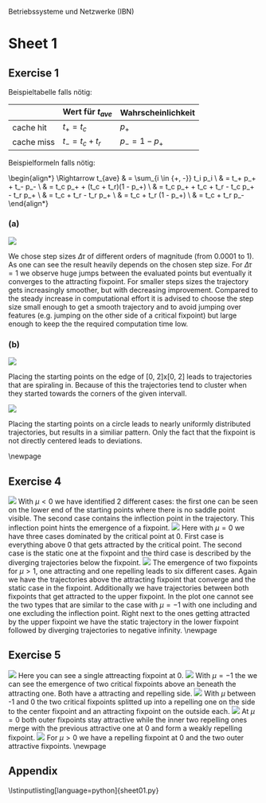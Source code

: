Betriebssysteme und Netzwerke (IBN)

# Sheet 1

## Exercise 1

Beispieltabelle falls nötig:

|            | Wert für $t_{ave}$ | Wahrscheinlichkeit |
| ---------- | ------------------ | ------------------ |
| cache hit  | $t_+ = t_c$        | $p_+$              |
| cache miss | $t_- = t_c + t_r$  | $p_- = 1 - p_+$    |

Beispielformeln falls nötig:

\begin{align*}
\Rightarrow t_{ave} & = \sum_{i \in \{+, -\}} t_i p_i \\
                    & = t_+ p_+ + t_- p_- \\
                    & = t_c p_+ + (t_c + t_r)(1 - p_+) \\
                    & = t_c p_+ + t_c + t_r - t_c p_+ - t_r p_+ \\
                    & = t_c + t_r - t_r p_+ \\
                    & = t_c + t_r (1 - p_+) \\
                    & = t_c + t_r p_-
\end{align*}

### (a)

![](sheet01_ex1a.png)

We chose step sizes $\Delta\tau$ of different orders of magnitude (from 0.0001 to 1). As one can see the result heavily depends on the chosen step size. For $\Delta\tau = 1$ we observe huge jumps between the evaluated points but eventually it converges to the attracting fixpoint. For smaller steps sizes the trajectory gets increasingly smoother, but with decreasing improvement. Compared to the steady increase in computational effort it is advised to choose the step size small enough to get a smooth trajectory and to avoid jumping over features (e.g. jumping on the other side of a critical fixpoint) but large enough to keep the the required computation time low.

### (b)

![](sheet01_ex1bsquare.png)

Placing the starting points on the edge of [0, 2]x[0, 2] leads to trajectories that are spiraling in. Because of this the trajectories tend to cluster when they started towards the corners of the given intervall.

![](sheet01_ex1bcircle.png)

Placing the starting points on a circle leads to nearly uniformly distributed trajectories, but results in a similiar pattern. Only the fact that the fixpoint is not directly centered leads to deviations.

\newpage

## Exercise 4

![](sheet01_ex4_mu=-1.png)
With $\mu < 0$ we have identified 2 different cases: the first one can be seen on the lower end of the starting points where there is no saddle point visible. The second case contains the inflection point in the trajectory. This inflection point hints the emergence of a fixpoint.
![](sheet01_ex4_mu=0.png)
Here with $\mu = 0$ we have three cases dominated by the critical point at 0. First case is everything above 0 that gets attracted by the critical point. The second case is the static one at the fixpoint and the third case is described by the diverging trajectories below the fixpoint.
![](sheet01_ex4_mu=1.png)
The emergence of two fixpoints for $\mu > 1$, one attracting and one repelling leads to six different cases. Again we have the trajectories above the attracting fixpoint that converge and the static case in the fixpoint. Additionally we have trajectories between both fixpoints that get attracted to the upper fixpoint. In the plot one cannot see the two types that are similar to the case with $\mu = -1$ with one including and one excluding the inflection point. Right next to the ones getting attracted by the upper fixpoint we have the static trajectory in the lower fixpoint followed by diverging trajectories to negative infinity. 
\newpage

## Exercise 5

![](sheet01_ex5_mu=-2.png)
Here you can see a single attreacting fixpoint at 0. 
![](sheet01_ex5_mu=-1.png)
With $\mu = -1$ the we can see the emergence of two critical fixpoints above an beneath the attracting one. Both have a attracting and repelling side.
![](sheet01_ex5_mu=-0.5.png)
With $\mu$ between -1 and 0 the two critical fixpoints splitted up into a repelling one on the side to the center fixpoint and an attracting fixpoint on the outside each.
![](sheet01_ex5_mu=0.png)
At $\mu = 0$ both outer fixpoints stay attractive while the inner two repelling ones merge with the previous attractive one at 0 and form a weakly repelling fixpoint.
![](sheet01_ex5_mu=1.png)
For $\mu > 0$ we have a repelling fixpoint at 0 and the two outer attractive fixpoints.
\newpage

## Appendix

\lstinputlisting[language=python]{sheet01.py}
